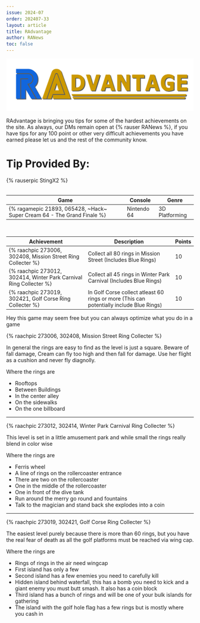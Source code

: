 ```yaml
---
issue: 2024-07
order: 202407-33
layout: article
title: RAdvantage
author: RANews
toc: false
---
```


![](../../img/radvantage.png)

RAdvantage is bringing you tips for some of the hardest achievements on the site. As always, our DMs remain open at {% rauser RANews %}, if you have tips for any 100 point or other very difficult achievements you have earned please let us and the rest of the community know.

# Tip Provided By:

<div class="bingo-winner">
  {% rauserpic StingX2 %}
</div><br>

| Game                                                                    | Console     | Genre          |
| ----------------------------------------------------------------------- | ----------- | -------------- |
| {% ragamepic 21893, 065428, ~Hack~ Super Cream 64 - The Grand Finale %} | Nintendo 64 | 3D Platforming |

<br>

| Achievement                                                        | Description                                                                              | Points |
| ------------------------------------------------------------------ | ---------------------------------------------------------------------------------------- | ------ |
| {% raachpic 273006, 302408, Mission Street Ring Collecter %}       | Collect all 80 rings in Mission Street (Includes Blue Rings)                             | 10     |
| {% raachpic 273012, 302414, Winter Park Carnival Ring Collecter %} | Collect all 45 rings in Winter Park Carnival (Includes Blue Rings)                       | 10     |
| {% raachpic 273019, 302421, Golf Corse Ring Collecter %}           | In Golf Corse collect atleast 60 rings or more (This can potentially include Blue Rings) | 10     |

Hey this game may seem free but you can always optimize what you do in a game

{% raachpic 273006, 302408, Mission Street Ring Collecter %}

In general the rings are easy to find as the level is just a square. Beware of fall damage, Cream can fly too high and then fall for damage. Use her flight as a cushion and never fly diagnolly.

Where the rings are
- Rooftops
- Between Buildings
- In the center alley
- On the sidewalks
- On the one billboard

---

{% raachpic 273012, 302414, Winter Park Carnival Ring Collecter %}

This level is set in a little amusement park and while small the rings really blend in color wise

Where the rings are
- Ferris wheel
- A line of rings on the rollercoaster entrance
- There are two on the rollercoaster
- One in the middle of the rollercoaster
- One in front of the dive tank
- Run around the merry go round and fountains
- Talk to the magician and stand back she explodes into a coin

---

{% raachpic 273019, 302421, Golf Corse Ring Collecter %}

The easiest level purely because there is more than 60 rings, but you have the real fear of death as all the golf platforms must be reached via wing cap.

Where the rings are
- Rings of rings in the air need wingcap
- First island has only a few
- Second island has a few enemies you need to carefully kill
- Hidden island behind waterfall, this has a bomb you need to kick and a giant enemy you must butt smash. It also has a coin block
- Third island has a bunch of rings and will be one of your bulk islands for gathering
- The island with the golf hole flag has a few rings but is mostly where you cash in 
